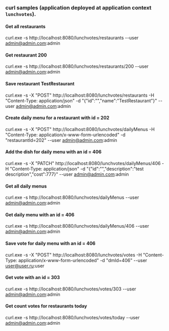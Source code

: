### curl samples (application deployed at application context `lunchvotes`).

#### Get all restaurants
curl.exe -s http://localhost:8080/lunchvotes/restaurants --user admin@admin.com:admin

#### Get restaurant 200
curl.exe -s http://localhost:8080/lunchvotes/restaurants/200 --user admin@admin.com:admin

#### Save restaurant TestRestaurant
curl.exe -s -X "POST" http://localhost:8080/lunchvotes/restaurants -H "Content-Type: application/json" -d "{\"id\":\"\",\"name\":\"TestRestaurant\"}" --user admin@admin.com:admin

#### Create daily menu for a restaurant with id = 202
curl.exe -s -X "POST" http://localhost:8080/lunchvotes/dailyMenus -H "Content-Type: application/x-www-form-urlencoded" -d "restaurantId=202" --user admin@admin.com:admin

#### Add the dish for daily menu with an id = 406
curl.exe -s -X "PATCH" http://localhost:8080/lunchvotes/dailyMenus/406 -H "Content-Type: application/json" -d "{\"id\":\"\",\"description\":\"test description\",\"cost\":777}" --user admin@admin.com:admin

#### Get all daily menus
curl.exe -s http://localhost:8080/lunchvotes/dailyMenus --user admin@admin.com:admin

#### Get daily menu with an id = 406
curl.exe -s http://localhost:8080/lunchvotes/dailyMenus/406 --user admin@admin.com:admin

#### Save vote for daily menu with an id = 406
curl.exe -s -X "POST" http://localhost:8080/lunchvotes/votes -H "Content-Type: application/x-www-form-urlencoded" -d "dmId=406" --user user@user.ru:user

#### Get vote with an id = 303
curl.exe -s http://localhost:8080/lunchvotes/votes/303 --user admin@admin.com:admin

#### Get count votes for restaurants today
curl.exe -s http://localhost:8080/lunchvotes/votes/today --user admin@admin.com:admin